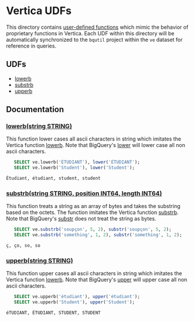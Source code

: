 # Vertica UDFs

This directory contains [user-defined functions](https://cloud.google.com/bigquery/docs/reference/standard-sql/user-defined-functions)
which mimic the behavior of proprietary functions in Vertica. Each UDF within this
directory will be automatically synchronized to the `bqutil` project within the
`ve` dataset for reference in queries.

## UDFs

* [lowerb](#lowerbstring-string)
* [substrb](#substrbstring-string-position-int64-length-int64)
* [upperb](#upperbstring-string)


## Documentation

### [lowerb(string STRING)](lowerb.sqlx)
This function lower cases all ascii characters in string which imitates the Vertica function [lowerb](https://www.vertica.com/docs/9.2.x/HTML/Content/Authoring/SQLReferenceManual/Functions/String/LOWERB.htm). Note that BigQuery's [lower](https://cloud.google.com/bigquery/docs/reference/standard-sql/string_functions#lower) will lower case all non ascii characters.
```sql
   SELECT ve.lowerb('ÉTUDIANT'), lower('ÉTUDIANT'); 
   SELECT ve.lowerb('Student'), lower('Student');

Étudiant, étudiant, student, student
```


### [substrb(string STRING, position INT64, length INT64)](substrb.sqlx)
This function treats a string as an array of bytes and takes the substring based on the octets. The function imitates the Vertica function [substrb](https://www.vertica.com/docs/9.2.x/HTML/Content/Authoring/SQLReferenceManual/Functions/String/SUBSTRB.htm). Note that BigQuery's [substr](https://cloud.google.com/bigquery/docs/reference/standard-sql/string_functions#substr) does not treat the string as bytes.

```sql
   SELECT ve.substrb('soupçon', 5, 2), substr('soupçon', 5, 2); 
   SELECT ve.substrb('something', 1, 2), substr('something', 1, 2);

ç, ço, so, so
```

### [upperb(string STRING)](upperb.sqlx)
This function upper cases all ascii characters in string which imitates the Vertica function [lowerb](https://www.vertica.com/docs/9.2.x/HTML/Content/Authoring/SQLReferenceManual/Functions/String/UPPERB.htm). Note that BigQuery's [upper](https://cloud.google.com/bigquery/docs/reference/standard-sql/string_functions#upper) will upper case all non ascii characters.
```sql
   SELECT ve.upperb('étudiant'), upper('étudiant'); 
   SELECT ve.upperb('Student'), upper('Student');

éTUDIANT, ÉTUDIANT, STUDENT, STUDENT
```
